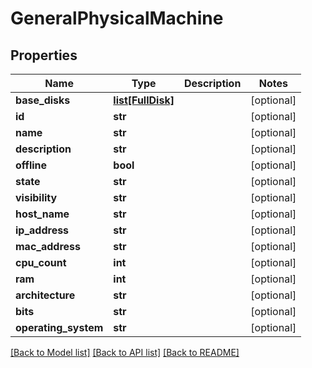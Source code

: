 # GeneralPhysicalMachine

## Properties
Name | Type | Description | Notes
------------ | ------------- | ------------- | -------------
**base_disks** | [**list[FullDisk]**](FullDisk.md) |  | [optional] 
**id** | **str** |  | [optional] 
**name** | **str** |  | [optional] 
**description** | **str** |  | [optional] 
**offline** | **bool** |  | [optional] 
**state** | **str** |  | [optional] 
**visibility** | **str** |  | [optional] 
**host_name** | **str** |  | [optional] 
**ip_address** | **str** |  | [optional] 
**mac_address** | **str** |  | [optional] 
**cpu_count** | **int** |  | [optional] 
**ram** | **int** |  | [optional] 
**architecture** | **str** |  | [optional] 
**bits** | **str** |  | [optional] 
**operating_system** | **str** |  | [optional] 

[[Back to Model list]](../README.md#documentation-for-models) [[Back to API list]](../README.md#documentation-for-api-endpoints) [[Back to README]](../README.md)


